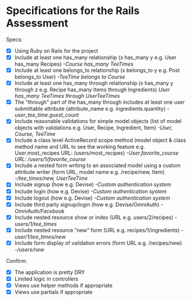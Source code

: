 # Specifications for the Rails Assessment

Specs:
- [x] Using Ruby on Rails for the project
- [x] Include at least one has_many relationship (x has_many y e.g. User has_many Recipes)
        *-Course has_many TeeTimes*
- [x] Include at least one belongs_to relationship (x belongs_to y e.g. Post belongs_to User)
        *-TeeTime belongs to Course*
- [x] Include at least one has_many through relationship (x has_many y through z e.g. Recipe has_many Items through Ingredients)
        *User has_many TeeTimes through UserTeeTimes*
- [x] The "through" part of the has_many through includes at least one user submittable attribute (attribute_name e.g. ingredients.quantity)
        *-user_tee_time.guest_count*
- [x] Include reasonable validations for simple model objects (list of model objects with validations e.g. User, Recipe, Ingredient, Item)
        *-User, Course, TeeTime*
- [x] Include a class level ActiveRecord scope method (model object & class method name and URL to see the working feature e.g. User.most_recipes URL: /users/most_recipes)
        *-User.favorite_course URL: /users/1/favorite_course*
- [x] Include a nested form writing to an associated model using a custom attribute writer (form URL, model name e.g. /recipe/new, Item)
        *-/tee_times/new, UserTeeTime*
- [x] Include signup (how e.g. Devise) *-Custom authentication system*
- [x] Include login (how e.g. Devise) *-Custom authentication system*
- [x] Include logout (how e.g. Devise) *-Custom authentication system*
- [x] Include third party signup/login (how e.g. Devise/OmniAuth) *-OmniAuth/Facebook*
- [x] Include nested resource show or index (URL e.g. users/2/recipes)
        *-users/1/tee_times*
- [x] Include nested resource "new" form (URL e.g. recipes/1/ingredients)
        *-user/1/tee_times/new*
- [x] Include form display of validation errors (form URL e.g. /recipes/new)
        *-/users/new*

Confirm:
- [x] The application is pretty DRY
- [x] Limited logic in controllers
- [x] Views use helper methods if appropriate
- [x] Views use partials if appropriate
